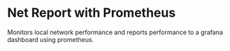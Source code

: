 # Net Report with Prometheus
Monitors local network performance and reports performance to a grafana dashboard using prometheus.
